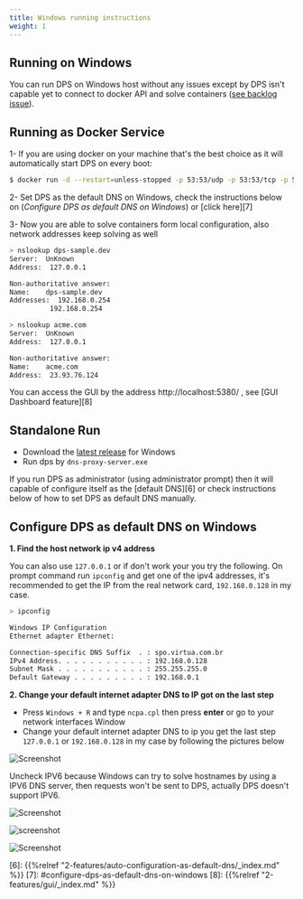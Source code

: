 ```yaml
---
title: Windows running instructions
weight: 1
---
```


## Running on Windows
You can run DPS on Windows host without any issues except by DPS isn't capable yet
to connect to docker API and solve containers ([see backlog issue][4]).

## Running as Docker Service

1- If you are using docker on your machine that's the best choice as it will automatically start DPS on every boot:

```bash
$ docker run -d --restart=unless-stopped -p 53:53/udp -p 53:53/tcp -p 5380:5380 defreitas/dns-proxy-server:3.11.0
```

2- Set DPS as the default DNS on Windows, check the instructions below on 
(_Configure DPS as default DNS on Windows_) or [click here][7]

3- Now you are able  to solve containers form local configuration, also network addresses keep solving as well

```bash
> nslookup dps-sample.dev
Server:  UnKnown
Address:  127.0.0.1

Non-authoritative answer:
Name:    dps-sample.dev
Addresses:  192.168.0.254
          192.168.0.254

> nslookup acme.com
Server:  UnKnown
Address:  127.0.0.1

Non-authoritative answer:
Name:    acme.com
Address:  23.93.76.124
```

You can access the GUI by the address http://localhost:5380/ , see [GUI Dashboard feature][8]

## Standalone Run
* Download the [latest release][5] for Windows
* Run dps by `dns-proxy-server.exe`

If you run DPS as administrator (using administrator prompt) then it will capable of configure itself as the [default DNS][6]
or check instructions below of how to set DPS as default DNS manually.

## Configure DPS as default DNS on Windows

**1. Find the host network ip v4 address**

You can also use `127.0.0.1` or if don't work your you try the following.
On prompt command run `ipconfig` and get one of the ipv4 addresses, it's recommended to get the IP from the real
network card, `192.168.0.128` in my case.

```bash
> ipconfig

Windows IP Configuration
Ethernet adapter Ethernet:

Connection-specific DNS Suffix  . : spo.virtua.com.br
IPv4 Address. . . . . . . . . . . : 192.168.0.128
Subnet Mask . . . . . . . . . . . : 255.255.255.0
Default Gateway . . . . . . . . . : 192.168.0.1
```

**2. Change your default internet adapter DNS to IP got on the last step**

* Press `Windows + R` and type `ncpa.cpl` then press **enter** or go to your network interfaces Window
* Change your default internet adapter DNS to ip you get the last step `127.0.0.1` or `192.168.0.128` in my case
by following the pictures below

![Screenshot](https://i.imgur.com/UAVUgLf.png?width=10pc&classes=shadow)

Uncheck IPV6 because Windows can try to solve hostnames by using a IPV6 DNS server,
then requests won't be sent to DPS, actually DPS doesn't support IPV6.

![Screenshot](https://i.imgur.com/DGPdFRD.png?width=10pc&classes=shadow)

![screenshot](https://i.imgur.com/EcZF6mG.png?width=10pc&classes=shadow)

![Screenshot](https://i.imgur.com/0bxASqd.png?width=10pc&classes=shadow)

[1]: https://imgur.com/a/LlDH8AM
[4]: https://github.com/mageddo/dns-proxy-server/issues/314
[5]: https://github.com/mageddo/dns-proxy-server/releases
[6]: {{%relref "2-features/auto-configuration-as-default-dns/_index.md" %}}
[7]: #configure-dps-as-default-dns-on-windows
[8]: {{%relref "2-features/gui/_index.md" %}}
